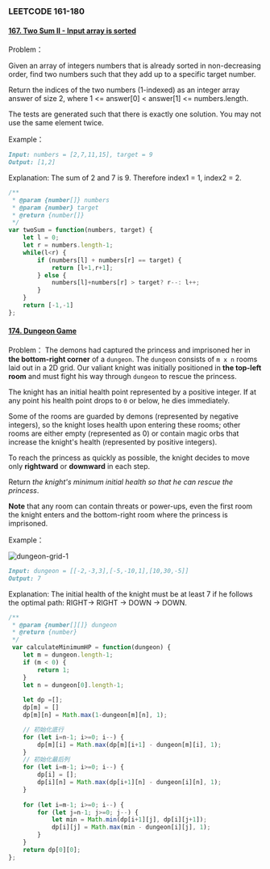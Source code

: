 ### **LEETCODE 161-180**

#### **[167. Two Sum II - Input array is sorted](https://leetcode-cn.com/problems/two-sum-ii-input-array-is-sorted/)**

Problem：

Given an array of integers numbers that is already sorted in non-decreasing order, find two numbers such that they add up to a specific target number.

Return the indices of the two numbers (1-indexed) as an integer array answer of size 2, where 1 <= answer[0] < answer[1] <= numbers.length.

The tests are generated such that there is exactly one solution. You may not use the same element twice.

Example：

```markdown
Input: numbers = [2,7,11,15], target = 9
Output: [1,2]
```

Explanation: The sum of 2 and 7 is 9. Therefore index1 = 1, index2 = 2.

```js
/**
 * @param {number[]} numbers
 * @param {number} target
 * @return {number[]}
 */
var twoSum = function(numbers, target) {
    let l = 0;
    let r = numbers.length-1;
    while(l<r) {
        if (numbers[l] + numbers[r] == target) {
            return [l+1,r+1];
        } else {
            numbers[l]+numbers[r] > target? r--: l++;
        }
    }
    return [-1,-1]
};
```



#### **[174. Dungeon Game](https://leetcode-cn.com/problems/dungeon-game/)**

Problem：
The demons had captured the princess and imprisoned her in **the bottom-right corner** of a `dungeon`. The `dungeon` consists of `m x n` rooms laid out in a 2D grid. Our valiant knight was initially positioned in **the top-left room** and must fight his way through `dungeon` to rescue the princess.

The knight has an initial health point represented by a positive integer. If at any point his health point drops to `0` or below, he dies immediately.

Some of the rooms are guarded by demons (represented by negative integers), so the knight loses health upon entering these rooms; other rooms are either empty (represented as 0) or contain magic orbs that increase the knight's health (represented by positive integers).

To reach the princess as quickly as possible, the knight decides to move only **rightward** or **downward** in each step.

Return *the knight's minimum initial health so that he can rescue the princess*.

**Note** that any room can contain threats or power-ups, even the first room the knight enters and the bottom-right room where the princess is imprisoned.

Example：

![dungeon-grid-1](https://github.com/xingwy/Hugging-Algorithm/blob/master/images/dungeon-grid-1.jpg)

```markdown
Input: dungeon = [[-2,-3,3],[-5,-10,1],[10,30,-5]]
Output: 7
```

Explanation: The initial health of the knight must be at least 7 if he follows the optimal path: RIGHT-> RIGHT -> DOWN -> DOWN.

```js
/**
 * @param {number[][]} dungeon
 * @return {number}
 */
 var calculateMinimumHP = function(dungeon) {
    let m = dungeon.length-1;
    if (m < 0) {
        return 1;
    }
    let n = dungeon[0].length-1;
    
    let dp =[];
    dp[m] = []
    dp[m][n] = Math.max(1-dungeon[m][n], 1);

    // 初始化底行
    for (let i=n-1; i>=0; i--) {
        dp[m][i] = Math.max(dp[m][i+1] - dungeon[m][i], 1);
    }
	// 初始化最后列
    for (let i=m-1; i>=0; i--) {
        dp[i] = [];
        dp[i][n] = Math.max(dp[i+1][n] - dungeon[i][n], 1);
    }
	
    for (let i=m-1; i>=0; i--) {
        for (let j=n-1; j>=0; j--) {
            let min = Math.min(dp[i+1][j], dp[i][j+1]);
            dp[i][j] = Math.max(min - dungeon[i][j], 1);
        }   
    }
    return dp[0][0];
};
```

